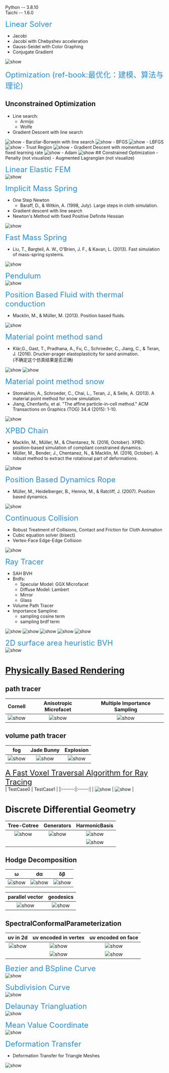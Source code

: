 Python -- 3.8.10  
Taichi -- 1.6.0  

<font color=#288FD4  size=5 >Linear Solver</font>
- Jacobi
- Jacobi with Chebyshev acceleration
- Gauss-Seidel with Color Graphing
- Conjugate Gradient  
<img src="./results/Linear_Solver.png" alt="show" /> 

<font color=#288FD4  size=5 >Optimization (ref-book:最优化：建模、算法与理论) </font>
## Unconstrained Optimization
- Line search:
  - Armijo
  - Wolfe
- Gradient Descent with line search
<img src="./results/GradientDescent.gif" alt="show" /> 
- Barzilar-Borwein with line search
<img src="./results/BarzilarBorwein.gif" alt="show" /> 
- BFGS
<img src="./results/BFGS.gif" alt="show" /> 
- LBFGS
<img src="./results/LBFGS.gif" alt="show" /> 
- Trust Region
<img src="./results/TrustRegion.gif" alt="show" /> 
- Gradient Descent with momentum and fixed learning rate
<img src="./results/Momentum.gif" alt="show" /> 
- Adam
<img src="./results/ADAM.gif" alt="show" /> 
## Constrained Optimization 
- Penalty (not visualize)
- Augmented Lagrangian (not visualize)

<font color=#288FD4  size=5 >Linear Elastic FEM</font>  
<img src="./results/Linera_Elastic_FEM.gif" alt="show" />  

<font color=#288FD4  size=5 >Implicit Mass Spring</font>
- One Step Newton 
  - Baraff, D., & Witkin, A. (1998, July). Large steps in cloth simulation.
- Gradient descent with line search
- Newton's Method with fixed Positive Definite Hessian  
<img src="./results/Implicit Mass Spring.gif" alt="show" />  
  
<font color=#288FD4  size=5 >Fast Mass Spring</font>
- Liu, T., Bargteil, A. W., O'Brien, J. F., & Kavan, L. (2013). Fast simulation of mass-spring systems.  
<img src="./results/Fast_Mass_Spring.gif" alt="show" />  

<font color=#288FD4  size=5 >Pendulum</font>  
<img src="./results/Pendulum.gif" alt="show" />    
  
<font color=#288FD4  size=5 >Position Based Fluid with thermal conduction</font>  
- Macklin, M., & Müller, M. (2013). Position based fluids.  
 <img src="./results/Fluid_melting.gif" alt="show" />  
  
<font color=#288FD4  size=5 >Material point method sand</font>   
- Klár,G., Gast, T., Pradhana, A., Fu, C., Schroeder, C., Jiang, C., & Teran, J. (2016). Drucker-prager elastoplasticity for sand animation.  
(不确定这个仿真结果是否正确)  
<img src="./results/mpm_sand0.gif" alt="show" />  
<img src="./results/mpm_sand1.gif" alt="show" />  
  
<font color=#288FD4  size=5 >Material point method snow</font>  
- Stomakhin, A., Schroeder, C., Chai, L., Teran, J., & Selle, A. (2013). A material point method for snow simulation.  
- Jiang, Chenfanfu, et al. "The affine particle-in-cell method." ACM Transactions on Graphics (TOG) 34.4 (2015): 1-10.
<img src="./results/mpm_snow.gif" alt="show" />  
  
<font color=#288FD4  size=5 >XPBD Chain</font>  
- Macklin, M., Müller, M., & Chentanez, N. (2016, October). XPBD: position-based simulation of compliant constrained dynamics.
- Müller, M., Bender, J., Chentanez, N., & Macklin, M. (2016, October). A robust method to extract the rotational part of deformations. 
<img src="./results/XPBD_Chain.gif" alt="show" />  

<font color=#288FD4  size=5 >Position Based Dynamics Rope</font>    
- Müller, M., Heidelberger, B., Hennix, M., & Ratcliff, J. (2007). Position based dynamics.   
<img src="./results/rope.gif" alt="show" />  
  
<font color=#288FD4  size=5 >Continuous Collision</font>
- Robust Treatment of Collisions, Contact and Friction for Cloth Animation  
- Cubic equation solver (bisect)
- Vertex-Face Edge-Edge Collision 
<img src="./results/continuous_collision.gif" alt="show" />  

<font color=#288FD4  size=5 >Ray Tracer</font>  
- SAH BVH
- Brdfs:
  -   Specular Model:  GGX Microfacet
  -   Diffuse  Model:  Lambert
  -   Mirror
  -   Glass
- Volume Path Tracer
- Importance Sampline:
  -   sampling cosine term
  -   sampling brdf term

<img src="./results/bunny_mf.png"   alt="show" />  
<img src="./results/sphere_mf.png"  alt="show" />  
<img src="./results/glass.png"      alt="show" />  
<img src="./results/mirror.png"     alt="show" />  
<img src="./results/volume.png"     alt="show" />  

<font color=#288FD4  size=5 >2D surface area heuristic BVH</font>  
<img src="./results/bvh2d.gif" alt="show" />  

# <a href="https://pbr-book.org/4ed/contents" target="_blank"> Physically Based Rendering </a>

## path tracer
| Cornell  | Anisotropic Microfacet | Multiple Importance Sampling  |
|:------:|:-----:|:-----:|
|  <img src="./results/render/cornell.png" alt="show" />   | <img src="./results/render/anisotropic_microfacet_x.png" alt="show" />   | <img src="./results/render/mis.png" alt="show" />  

## volume path tracer
| fog  | Jade Bunny | Explosion  |
|:------:|:-----:|:-----:|
|  <img src="./results/render/fog.png" alt="show" />   | <img src="./results/render/homogeneous_medium.png" alt="show" />   | <img src="./results/render/aerial.png" alt="show" />  

<font color=#288FD4  size=5 ><a href="http://www.cse.yorku.ca/~amana/research/grid.pdf" target="_blank">A Fast Voxel Traversal Algorithm for Ray Tracing</a></font>  
| TestCase0  | TestCase1 |
|:------:|:-----:|
|  <img src="./results/render/raydda0.png" alt="show" />   | <img src="./results/render/raydda1.png" alt="show" />  |



# Discrete Differential Geometry
| Tree-Cotree  | Generators | HarmonicBasis  |
|:------:|:-----:|:-----:|
|  <img src="./results/torus_treecotree.png" alt="show" />   | <img src="./results/torus_generators.png" alt="show" />   | <img src="./results/torus_harmonicbases0.png" alt="show" />  |
|   |    | <img src="./results/torus_harmonicbases1.png" alt="show" /> |

## Hodge Decomposition
|  ω | dα | δβ  |
|:------:|:-----:|:-----:|
|  <img src="./results/bunny_omega.png" alt="show" />   | <img src="./results/bunny_d_alpha.png" alt="show" />   | <img src="./results/bunny_delta_beta.png" alt="show" />  |

|  parallel vector | geodesics  |
|:------:|:-----:|
|  <img src="./results/bunny_parallelvector.png" alt="show" />   | <img src="./results/bunny_geodesics.png" alt="show" />   | 

## SpectralConformalParameterization
|  uv in 2d | uv encoded in vertex | uv encoded on face  |
|:------:|:-----:|:-----:|
|  <img src="./results/SpectralConformalParameterization.png" alt="show" />   | <img src="./results/vertex_u.png" alt="show" />  | <img src="./results/face_u.png" alt="show" /> |
|     | <img src="./results/vertex_v.png" alt="show" />  | <img src="./results/face_v.png" alt="show" /> |


<font color=#288FD4  size=5 >Bezier and BSpline Curve</font>  
<img src="./results/control_point_curve.gif" alt="show" />  

<font color=#288FD4  size=5 >Subdivision Curve</font>  
<img src="./results/subdivision_curve.gif" alt="show" />  

<font color=#288FD4  size=5 >Delaunay Triangluation</font>  
<img src="./results/triangluation.gif" alt="show" />  

<font color=#288FD4  size=5 >Mean Value Coordinate</font>  
<img src="./results/MVC.png" alt="show" />  

<font color=#288FD4  size=5 >Deformation Transfer</font> 
- Deformation Transfer for Triangle Meshes 
<img src="./results/DeformationTransfer.png" alt="show" />  